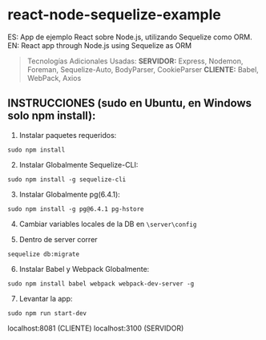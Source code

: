 # react-node-sequelize-example
ES: App de ejemplo React sobre Node.js, utilizando Sequelize como ORM. EN: React app through Node.js using Sequelize as ORM

> Tecnologías Adicionales Usadas:
> **SERVIDOR:**
> Express, Nodemon, Foreman, Sequelize-Auto, BodyParser, CookieParser
> **CLIENTE:**
> Babel, WebPack, Axios


## INSTRUCCIONES (sudo en Ubuntu, en Windows solo npm install):


1. Instalar paquetes requeridos:

`sudo npm install`

2. Instalar Globalmente Sequelize-CLI:

`sudo npm install -g sequelize-cli`

3. Instalar Globalmente pg(6.4.1):

`sudo npm install -g pg@6.4.1 pg-hstore `


4. Cambiar variables locales de la DB en `\server\config`

5. Dentro de server correr

`sequelize db:migrate`

6. Instalar Babel y Webpack Globalmente:

`sudo npm install babel webpack webpack-dev-server -g`

7. Levantar la app:

`sudo npm run start-dev`

localhost:8081 (CLIENTE)
localhost:3100 (SERVIDOR)
